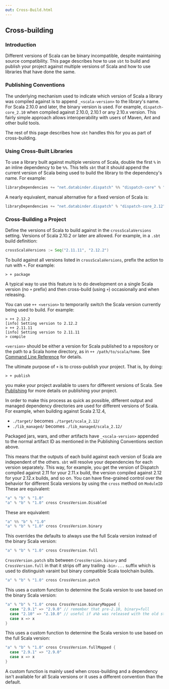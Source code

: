 ```yaml
---
out: Cross-Build.html
---
```


  [Command-Line-Reference]: Command-Line-Reference.html
  [Publishing]: Publishing.html
  [Cross-Build-Plugins]: Cross-Build-Plugins.html

Cross-building
--------------

### Introduction

Different versions of Scala can be binary incompatible, despite
maintaining source compatibility. This page describes how to use `sbt`
to build and publish your project against multiple versions of Scala and
how to use libraries that have done the same.

### Publishing Conventions

The underlying mechanism used to indicate which version of Scala a
library was compiled against is to append `_<scala-version>` to the
library's name. For Scala 2.10.0 and later, the binary version is used.
For example, `dispatch-core_2.10` when compiled against
2.10.0, 2.10.1 or any 2.10.x version. This fairly simple approach
allows interoperability with users of Maven, Ant and other build tools.

The rest of this page describes how `sbt` handles this for you as part
of cross-building.

### Using Cross-Built Libraries

To use a library built against multiple versions of Scala, double the
first `%` in an inline dependency to be `%%`. This tells `sbt` that it
should append the current version of Scala being used to build the
library to the dependency's name. For example:

```scala
libraryDependencies += "net.databinder.dispatch" %% "dispatch-core" % "0.13.3"
```
A nearly equivalent, manual alternative for a fixed version of Scala is:

```scala
libraryDependencies += "net.databinder.dispatch" % "dispatch-core_2.12" % "0.13.3"
```

### Cross-Building a Project

Define the versions of Scala to build against in the
`crossScalaVersions` setting. Versions of Scala 2.10.2 or later are
allowed. For example, in a `.sbt` build definition:

```scala
crossScalaVersions := Seq("2.11.11", "2.12.2")
```

To build against all versions listed in `crossScalaVersions`, prefix
the action to run with `+`. For example:

```
> + package
```

A typical way to use this feature is to do development on a single Scala
version (no `+` prefix) and then cross-build (using `+`) occasionally
and when releasing.

You can use `++ <version>` to temporarily switch the Scala version currently
being used to build.
For example:

```
> ++ 2.12.2
[info] Setting version to 2.12.2
> ++ 2.11.11
[info] Setting version to 2.11.11
> compile
```
`<version>` should be either a version for Scala published to a repository or
the path to a Scala home directory, as in `++ /path/to/scala/home`.
See [Command Line Reference][Command-Line-Reference] for details.

The ultimate purpose of `+` is to cross-publish your
project. That is, by doing:

```
> + publish
```

you make your project available to users for different versions of
Scala. See [Publishing][Publishing] for more details on publishing your project.

In order to make this process as quick as possible, different output and
managed dependency directories are used for different versions of Scala.
For example, when building against Scala 2.12.4,

-   `./target/` becomes `./target/scala_2.12/`
-   `./lib_managed/` becomes `./lib_managed/scala_2.12/`

Packaged jars, wars, and other artifacts have `_<scala-version>`
appended to the normal artifact ID as mentioned in the Publishing
Conventions section above.

This means that the outputs of each build against each version of Scala
are independent of the others. `sbt` will resolve your dependencies for
each version separately. This way, for example, you get the version of
Dispatch compiled against 2.11 for your 2.11.x build, the version
compiled against 2.12 for your 2.12.x builds, and so on. You can have
fine-grained control over the behavior for different Scala versions
by using the `cross` method on `ModuleID` These are equivalent:

```scala
"a" % "b" % "1.0"
"a" % "b" % "1.0" cross CrossVersion.Disabled
```

These are equivalent:

```scala
"a" %% "b" % "1.0"
"a" % "b" % "1.0" cross CrossVersion.binary
```

This overrides the defaults to always use the full Scala version instead
of the binary Scala version:

```scala
"a" % "b" % "1.0" cross CrossVersion.full
```

`CrossVersion.patch` sits between `CrossVersion.binary` and `CrossVersion.full`
in that it strips off any trailing `-bin-...` suffix which is used to
distinguish varaint but binary compatible Scala toolchain builds.

```scala
"a" % "b" % "1.0" cross CrossVersion.patch
```

This uses a custom function to determine the Scala version to use based
on the binary Scala version:

```scala
"a" % "b" % "1.0" cross CrossVersion.binaryMapped {
  case "2.9.1" => "2.9.0" // remember that pre-2.10, binary=full
  case "2.10" => "2.10.0" // useful if a%b was released with the old style
  case x => x
}
```

This uses a custom function to determine the Scala version to use based
on the full Scala version:

```scala
"a" % "b" % "1.0" cross CrossVersion.fullMapped {
  case "2.9.1" => "2.9.0"
  case x => x
}
```

A custom function is mainly used when cross-building and a dependency
isn't available for all Scala versions or it uses a different convention
than the default.
